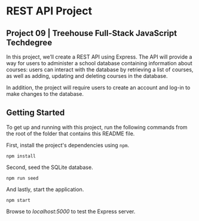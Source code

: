
# REST API Project
## Project 09 | Treehouse Full-Stack JavaScript Techdegree

In this project, we’ll create a REST API using Express. The API will provide a way for users to administer a school database containing information about courses: users can interact with the database by retrieving a list of courses, as well as adding, updating and deleting courses in the database.

In addition, the project will require users to create an account and log-in to make changes to the database.

## Getting Started

To get up and running with this project, run the following commands from the root of the folder that contains this README file.

First, install the project's dependencies using `npm`.

```
npm install

```

Second, seed the SQLite database.

```
npm run seed
```

And lastly, start the application.

```
npm start
```

Browse to *localhost:5000* to test the Express server.
